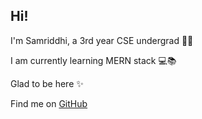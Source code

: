 ## Hi!
I'm Samriddhi, a 3rd year CSE undergrad 👨‍🎓

I am currently learning MERN stack 💻📚

Glad to be here ✨

Find me on [GitHub](https://github.com/sammjainn)